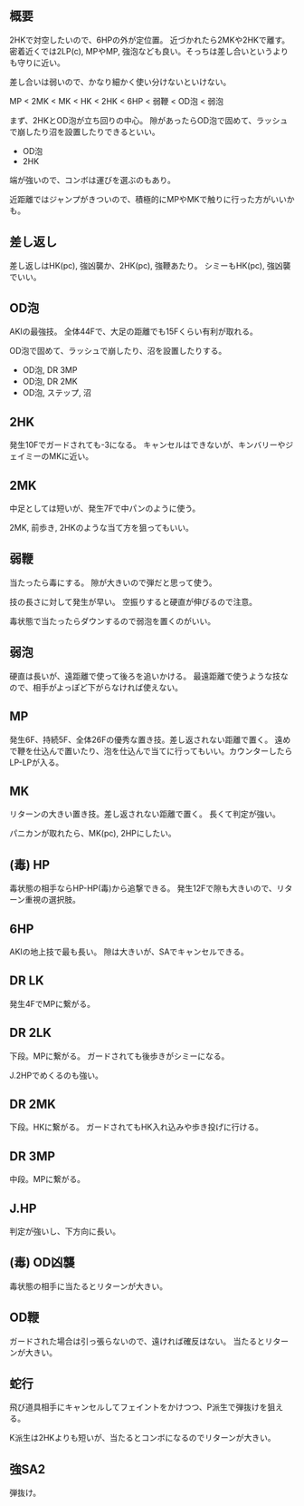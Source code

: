 ## 概要

2HKで対空したいので、6HPの外が定位置。
近づかれたら2MKや2HKで離す。
密着近くでは2LP(c), MPやMP, 強泡なども良い。そっちは差し合いというよりも守りに近い。

差し合いは弱いので、かなり細かく使い分けないといけない。

MP < 2MK < MK < HK < 2HK < 6HP < 弱鞭 < OD泡 < 弱泡

まず、2HKとOD泡が立ち回りの中心。
隙があったらOD泡で固めて、ラッシュで崩したり沼を設置したりできるといい。

- OD泡
- 2HK

端が強いので、コンボは運びを選ぶのもあり。

近距離ではジャンプがきついので、積極的にMPやMKで触りに行った方がいいかも。

## 差し返し

差し返しはHK(pc), 強凶襲か、2HK(pc), 強鞭あたり。
シミーもHK(pc), 強凶襲でいい。

## OD泡

AKIの最強技。
全体44Fで、大足の距離でも15Fくらい有利が取れる。

OD泡で固めて、ラッシュで崩したり、沼を設置したりする。

- OD泡, DR 3MP
- OD泡, DR 2MK
- OD泡, ステップ, 沼

## 2HK

発生10Fでガードされても-3になる。
キャンセルはできないが、キンバリーやジェイミーのMKに近い。

## 2MK

中足としては短いが、発生7Fで中パンのように使う。

2MK, 前歩き, 2HKのような当て方を狙ってもいい。

## 弱鞭

当たったら毒にする。
隙が大きいので弾だと思って使う。

技の長さに対して発生が早い。
空振りすると硬直が伸びるので注意。

毒状態で当たったらダウンするので弱泡を置くのがいい。

## 弱泡

硬直は長いが、遠距離で使って後ろを追いかける。
最遠距離で使うような技なので、相手がよっぽど下がらなければ使えない。

## MP

発生6F、持続5F、全体26Fの優秀な置き技。差し返されない距離で置く。
遠めで鞭を仕込んで置いたり、泡を仕込んで当てに行ってもいい。カウンターしたらLP-LPが入る。

## MK

リターンの大きい置き技。差し返されない距離で置く。
長くて判定が強い。

パニカンが取れたら、MK(pc), 2HPにしたい。

## (毒) HP

毒状態の相手ならHP-HP(毒)から追撃できる。
発生12Fで隙も大きいので、リターン重視の選択肢。

## 6HP

AKIの地上技で最も長い。
隙は大きいが、SAでキャンセルできる。

## DR LK

発生4FでMPに繋がる。

## DR 2LK

下段。MPに繋がる。
ガードされても後歩きがシミーになる。

J.2HPでめくるのも強い。

## DR 2MK

下段。HKに繋がる。
ガードされてもHK入れ込みや歩き投げに行ける。

## DR 3MP

中段。MPに繋がる。

## J.HP

判定が強いし、下方向に長い。

## (毒) OD凶襲

毒状態の相手に当たるとリターンが大きい。

## OD鞭

ガードされた場合は引っ張らないので、遠ければ確反はない。
当たるとリターンが大きい。

## 蛇行

飛び道具相手にキャンセルしてフェイントをかけつつ、P派生で弾抜けを狙える。

K派生は2HKよりも短いが、当たるとコンボになるのでリターンが大きい。

## 強SA2

弾抜け。
